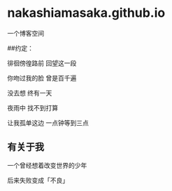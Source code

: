 # nakashiamasaka.github.io
一个博客空间

##约定：

徘徊傍徨路前 回望这一段

你吻过我的脸 曾是百千遍

没去想 终有一天

夜雨中 找不到打算

让我孤单这边 一点钟等到三点



## 有关于我

一个曾经想着改变世界的少年

后来失败变成「不良」

